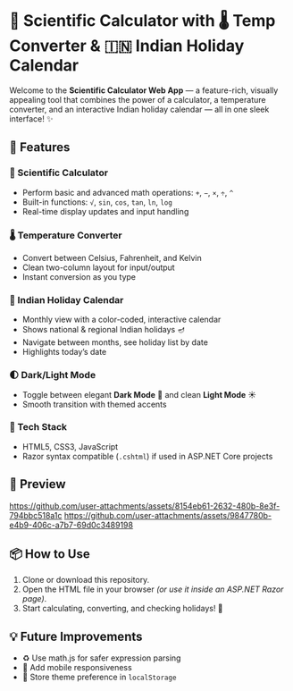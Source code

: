 # 🧮 Scientific Calculator with 🌡️ Temp Converter & 🇮🇳 Indian Holiday Calendar

Welcome to the **Scientific Calculator Web App** — a feature-rich, visually appealing tool that combines the power of a calculator, a temperature converter, and an interactive Indian holiday calendar — all in one sleek interface! ✨

## 🚀 Features

### 🔢 Scientific Calculator
- Perform basic and advanced math operations: `+`, `−`, `×`, `÷`, `^`
- Built-in functions: `√`, `sin`, `cos`, `tan`, `ln`, `log`
- Real-time display updates and input handling

### 🌡️ Temperature Converter
- Convert between Celsius, Fahrenheit, and Kelvin
- Clean two-column layout for input/output
- Instant conversion as you type

### 📅 Indian Holiday Calendar
- Monthly view with a color-coded, interactive calendar
- Shows national & regional Indian holidays 🪔
- Navigate between months, see holiday list by date
- Highlights today’s date

### 🌓 Dark/Light Mode
- Toggle between elegant **Dark Mode** 🌙 and clean **Light Mode** ☀️
- Smooth transition with themed accents

### 🧙 Tech Stack
- HTML5, CSS3, JavaScript
- Razor syntax compatible (`.cshtml`) if used in ASP.NET Core projects

## 📸 Preview
https://github.com/user-attachments/assets/8154eb61-2632-480b-8e3f-794bbc518a1c
https://github.com/user-attachments/assets/9847780b-e4b9-406c-a7b7-69d0c3489198

## 📦 How to Use
1. Clone or download this repository.
2. Open the HTML file in your browser *(or use it inside an ASP.NET Razor page)*.
3. Start calculating, converting, and checking holidays! 🎉

## 💡 Future Improvements
- ♻️ Use math.js for safer expression parsing
- 📱 Add mobile responsiveness
- 💾 Store theme preference in `localStorage`
